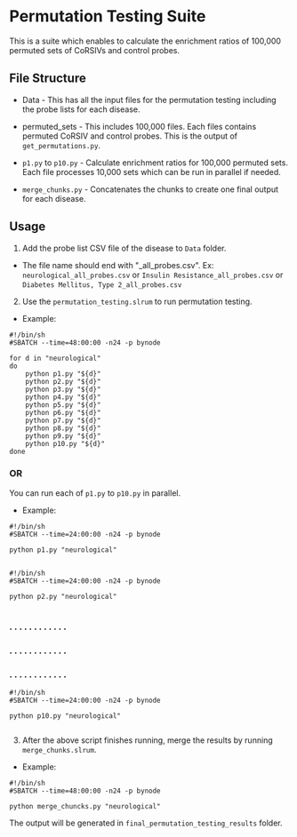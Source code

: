 # Permutation Testing Suite

This is a suite which enables to calculate the enrichment ratios of 100,000 permuted sets of CoRSIVs and control probes.

## File Structure

- Data - This has all the input files for the permutation testing including the probe lists for each disease.

- permuted_sets - This includes 100,000 files. Each files contains permuted CoRSIV and control probes. This is the output of `get_permutations.py`.

- `p1.py` to `p10.py` - Calculate enrichment ratios for 100,000 permuted sets. Each file processes 10,000 sets which can be run in parallel if needed.

- `merge_chunks.py` - Concatenates the chunks to create one final output for each disease.



## Usage

1) Add the probe list CSV file of the disease to `Data` folder.

- The file name should end with "_all_probes.csv". Ex: `neurological_all_probes.csv` or `Insulin Resistance_all_probes.csv` or `Diabetes Mellitus, Type 2_all_probes.csv`

2) Use the `permutation_testing.slrum` to run permutation testing.

- Example:

```
#!/bin/sh
#SBATCH --time=48:00:00 -n24 -p bynode

for d in "neurological"
do
    python p1.py "${d}"
    python p2.py "${d}"
    python p3.py "${d}"
    python p4.py "${d}"
    python p5.py "${d}"
    python p6.py "${d}"
    python p7.py "${d}"
    python p8.py "${d}"
    python p9.py "${d}"
    python p10.py "${d}"
done
```

### OR

You can run each of `p1.py` to `p10.py` in parallel.

- Example:

```
#!/bin/sh
#SBATCH --time=24:00:00 -n24 -p bynode

python p1.py "neurological"
   
```

```
#!/bin/sh
#SBATCH --time=24:00:00 -n24 -p bynode

python p2.py "neurological"
   
```
###   .  .  .  .  .  .  .  .  .  .  .  .  
###   .  .  .  .  .  .  .  .  .  .  .  .  

###   .  .  .  .  .  .  .  .  .  .  .  .  




```
#!/bin/sh
#SBATCH --time=24:00:00 -n24 -p bynode

python p10.py "neurological"
   
```

3) After the above script finishes running, merge the results by running `merge_chunks.slrum`.

- Example:

```
#!/bin/sh
#SBATCH --time=48:00:00 -n24 -p bynode

python merge_chuncks.py "neurological"

```

The output will be generated in `final_permutation_testing_results` folder.
